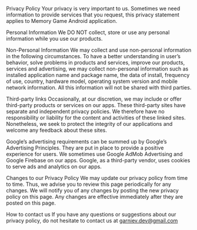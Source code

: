 Privacy Policy
Your privacy is very important to us. Sometimes we need information to provide services that you request, this privacy statement applies to Memory Game Android application.


Personal Information
We DO NOT collect, store or use any personal information while you use our products.
 

Non-Personal Information
We may collect and use non-personal information in the following circumstances. To have a better understanding in user’s behavior, solve problems in products and services, improve our products, services and advertising, we may collect non-personal information such as installed application name and package name, the data of install, frequency of use, country, hardware model, operating system version and mobile network information. All this information will not be shared with third parties.
 

Third-party links
Occasionally, at our discretion, we may include or offer third-party products or services on our apps. These third-party sites have separate and independent privacy policies. We therefore have no responsibility or liability for the content and activities of these linked sites. Nonetheless, we seek to protect the integrity of our applications and welcome any feedback about these sites.

Google’s advertising requirements can be summed up by Google’s Advertising Principles. They are put in place to provide a positive experience for users. We sometimes use Google AdMob Advertising and Google Firebase on our apps. Google, as a third-party vendor, uses cookies to serve ads and analytics on our apps.
 

Changes to our Privacy Policy
We may update our privacy policy from time to time. Thus, we advise you to review this page periodically for any changes. We will notify you of any changes by posting the new privacy policy on this page. Any changes are effective immediately after they are posted on this page.


How to contact us
If you have any questions or suggestions about our privacy policy, do not hesitate to contact us at garniev.dev@gmail.com  

